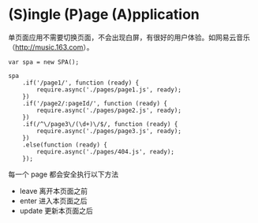 # (S)ingle (P)age (A)pplication

单页面应用不需要切换页面，不会出现白屏，有很好的用户体验。如网易云音乐（<http://music.163.com>）。


```
var spa = new SPA();

spa
    .if('/page1/', function (ready) {
        require.async('./pages/page1.js', ready);
    })
    .if('/page2/:pageId/', function (ready) {
        require.async('./pages/page2.js', ready);
    })
    .if(/^\/page3\/(\d+)\/$/, function (ready) {
        require.async('./pages/page3.js', ready);
    })
    .else(function (ready) {
        require.async('./pages/404.js', ready);
    });
```

每一个 page 都会安全执行以下方法

- leave 离开本页面之前
- enter 进入本页面之后
- update 更新本页面之后




